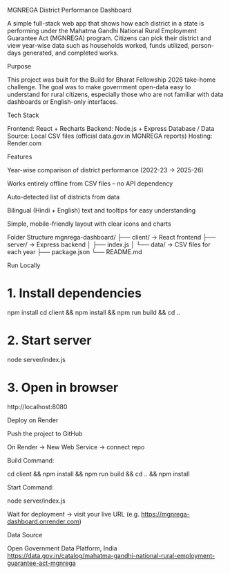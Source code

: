 MGNREGA District Performance Dashboard

A simple full-stack web app that shows how each district in a state is performing under the Mahatma Gandhi National Rural Employment Guarantee Act (MGNREGA) program.
Citizens can pick their district and view year-wise data such as households worked, funds utilized, person-days generated, and completed works.

Purpose

This project was built for the Build for Bharat Fellowship 2026 take-home challenge.
The goal was to make government open-data easy to understand for rural citizens, especially those who are not familiar with data dashboards or English-only interfaces.

Tech Stack

Frontend: React + Recharts
Backend: Node.js + Express
Database / Data Source: Local CSV files (official data.gov.in MGNREGA reports)
Hosting: Render.com

Features

Year-wise comparison of district performance (2022-23 → 2025-26)

Works entirely offline from CSV files – no API dependency

Auto-detected list of districts from data

Bilingual (Hindi + English) text and tooltips for easy understanding

Simple, mobile-friendly layout with clear icons and charts

Folder Structure
mgnrega-dashboard/
 ├── client/           → React frontend
 ├── server/           → Express backend
 │    ├── index.js
 │    └── data/        → CSV files for each year
 ├── package.json
 └── README.md

Run Locally
# 1. Install dependencies
npm install
cd client && npm install && npm run build && cd ..

# 2. Start server
node server/index.js

# 3. Open in browser
http://localhost:8080

Deploy on Render

Push the project to GitHub

On Render → New Web Service → connect repo

Build Command:

cd client && npm install && npm run build && cd .. && npm install


Start Command:

node server/index.js


Wait for deployment → visit your live URL (e.g. https://mgnrega-dashboard.onrender.com)

Data Source

Open Government Data Platform, India
https://data.gov.in/catalog/mahatma-gandhi-national-rural-employment-guarantee-act-mgnrega
